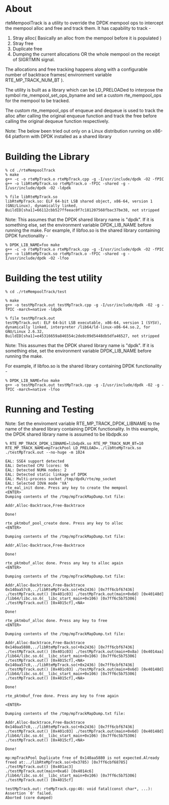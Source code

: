 About
=====
rteMempoolTrack is a utility to override the DPDK mempool ops to intercept the mempool alloc and free and track them.
It has capability to track - 
1. Stray alloc( Basically an alloc from the mempool before it is populated )
2. Stray free
3. Duplicate free
4. Dumping the current allocations OR the whole mempool on the receipt of SIGRTMIN signal.

The allocations and free tracking happens along with a configurable number of backtrace frames( environment variable RTE_MP_TRACK_NUM_BT ).

The utility is built as a library which can be LD_PRELOADed to interpose the symbol rte_mempool_set_ops_byname and set a custom rte_mempool_ops for the mempool to be tracked.

The custom rte_mempool_ops of enqueue and dequeue is used to track the alloc after calling the original enqueue function and track the free before calling the original dequeue function respectively.

Note: The below been tried out only on a Linux distribution running on x86-64 platform with DPDK installed as a shared library

Building the Library
====================
```
% cd ./rteMempoolTrack
% make
g++ -c -o rteMpTrack.o rteMpTrack.cpp -g -I/usr/include/dpdk -O2 -fPIC
g++ -o libRteMpTrack.so rteMpTrack.o -fPIC -shared -g -I/usr/include/dpdk -O2 -ldpdk

% file libRteMpTrack.so
libRteMpTrack.so: ELF 64-bit LSB shared object, x86-64, version 1 (GNU/Linux), dynamically linked, BuildID[sha1]=66112cbb527ffeeac0f7c181207568fbac37be38, not stripped
```

Note: This assumes that the DPDK shared library name is "dpdk". If it is something else, set the environment variable DPDK_LIB_NAME before running the make.
For example, if libfoo.so is the shared library containing DPDK functionality -
```
% DPDK_LIB_NAME=foo make
g++ -c -o rteMpTrack.o rteMpTrack.cpp -g -I/usr/include/dpdk -O2 -fPIC
g++ -o libRteMpTrack.so rteMpTrack.o -fPIC -shared -g -I/usr/include/dpdk -O2 -lfoo
```

Building the test utility
=========================
```
% cd ./rteMempoolTrack/test

% make
g++ -o testMpTrack.out testMpTrack.cpp -g -I/usr/include/dpdk -O2 -g -fPIC -march=native -ldpdk

% file testMpTrack.out
testMpTrack.out: ELF 64-bit LSB executable, x86-64, version 1 (SYSV), dynamically linked, interpreter /lib64/ld-linux-x86-64.so.2, for GNU/Linux 2.6.32, BuildID[sha1]=e45316659a846554c2de8c09d5448db5dfa46527, not stripped
```
Note: This assumes that the DPDK shared library name is "dpdk". If it is something else, set the environment variable DPDK_LIB_NAME before running the make.

For example, if libfoo.so is the shared library containing DPDK functionality -
```
% DPDK_LIB_NAME=foo make
g++ -o testMpTrack.out testMpTrack.cpp -g -I/usr/include/dpdk -O2 -g -fPIC -march=native -lfoo
```

Running and Testing
===================

Note: Set the enviroment variable RTE_MP_TRACK_DPDK_LIBNAME to the name of the shared library containing DPDK functionality. In this example, the DPDK shared library name is assumed to be libdpdk.so

```
% RTE_MP_TRACK_DPDK_LIBNAME=libdpdk.so RTE_MP_TRACK_NUM_BT=10 RTE_MP_TRACK_NAME=mpTrackPool LD_PRELOAD=../libRteMpTrack.so ./testMpTrack.out --no-huge -m 1024

EAL: SSE4 support detected
EAL: Detected CPU lcores: 96
EAL: Detected NUMA nodes: 2
EAL: Detected static linkage of DPDK
EAL: Multi-process socket /tmp/dpdk/rte/mp_socket
EAL: Selected IOVA mode 'VA'
rte_eal_init done. Press any key to create the mempool
<ENTER>
Dumping contents of the /tmp/mpTrackMapDump.txt file:

Addr,Alloc-Backtrace,Free-Backtrace

Done!

rte_pktmbuf_pool_create done. Press any key to alloc
<ENTER>

Dumping contents of the /tmp/mpTrackMapDump.txt file:

Addr,Alloc-Backtrace,Free-Backtrace

Done!

rte_pktmbuf_alloc done. Press any key to alloc again
<ENTER>

Dumping contents of the /tmp/mpTrackMapDump.txt file:

Addr,Alloc-Backtrace,Free-Backtrace
0x140aa57c0,../libRteMpTrack.so(+0x2436) [0x7ff6cbf67436] ./testMpTrack.out() [0x401c03] ./testMpTrack.out(main+0x6d) [0x40148d] /lib64/libc.so.6(__libc_start_main+0x106) [0x7ff6c5b75306] ./testMpTrack.out() [0x4015cf],<NA>

Done!

rte_pktmbuf_alloc done. Press any key to free
<ENTER>

Dumping contents of the /tmp/mpTrackMapDump.txt file:

Addr,Alloc-Backtrace,Free-Backtrace
0x140aa5880,../libRteMpTrack.so(+0x2436) [0x7ff6cbf67436] ./testMpTrack.out() [0x401c03] ./testMpTrack.out(main+0x8a) [0x4014aa] /lib64/libc.so.6(__libc_start_main+0x106) [0x7ff6c5b75306] ./testMpTrack.out() [0x4015cf],<NA>
0x140aa57c0,../libRteMpTrack.so(+0x2436) [0x7ff6cbf67436] ./testMpTrack.out() [0x401c03] ./testMpTrack.out(main+0x6d) [0x40148d] /lib64/libc.so.6(__libc_start_main+0x106) [0x7ff6c5b75306] ./testMpTrack.out() [0x4015cf],<NA>

Done!

rte_pktmbuf_free done. Press any key to free again

<ENTER>

Dumping contents of the /tmp/mpTrackMapDump.txt file:

Addr,Alloc-Backtrace,Free-Backtrace
0x140aa57c0,../libRteMpTrack.so(+0x2436) [0x7ff6cbf67436] ./testMpTrack.out() [0x401c03] ./testMpTrack.out(main+0x6d) [0x40148d] /lib64/libc.so.6(__libc_start_main+0x106) [0x7ff6c5b75306] ./testMpTrack.out() [0x4015cf],<NA>

Done!

mp:mpTrackPool Duplicate free of 0x140aa5880 is not expected.Already freed at:../libRteMpTrack.so(+0x3785) [0x7ff6cbf68785]
./testMpTrack.out() [0x401ac3]
./testMpTrack.out(main+0xa6) [0x4014c6]
/lib64/libc.so.6(__libc_start_main+0x106) [0x7ff6c5b75306]
./testMpTrack.out() [0x4015cf]

testMpTrack.out: rteMpTrack.cpp:46: void fatal(const char*, ...): Assertion `0' failed.
Aborted (core dumped)
```

